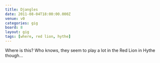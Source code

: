 ```yaml
---
title: Djangles
date: 2011-08-04T18:00:00.000Z
venue: v0
categories: gig
board: 8
layout: gig
tags: [where, red lion, hythe]
---
```

Where is this? Who knows, they seem to play a lot in the Red Lion in Hythe though...